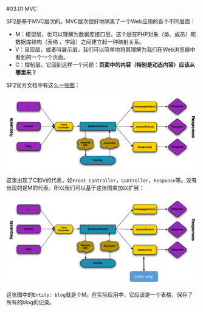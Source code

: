 #03.01 MVC

SF2是基于MVC层次的。MVC层次很好地隔离了一个Web应用的各个不同层面：

* M：模型层，也可以理解为数据库接口层。这个层在PHP对象（类、成员）和数据库结构（表格 、字段）之间建立起一种映射关系。
* V：呈现层，或者叫展示层。我们可以简单地将其理解为我们在Web浏览器中看到的一个一个页面。
* C：控制层。它回到这样一个问题：**页面中的内容（特别是动态内容）应该从哪里来？**

SF2官方文档中有这么[一张图](http://symfony.com/doc/current/book/http_fundamentals.html)：

![](img/3.1-1.png)

这里出现了C和V的代表，如`Front Controller`，`Controller`，`Response`等。没有出现的是M的代表。所以我们可以基于这张图来加以扩展：

![](img/3.1-2.png)

这张图中的`Entity: blog`就是个M。在实际应用中，它应该是一个表格，保存了所有的blog的记录。